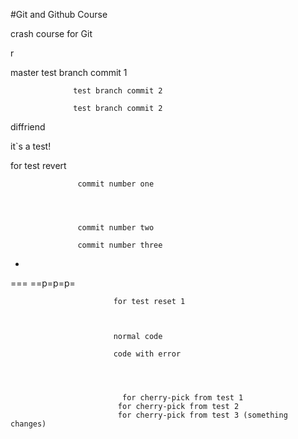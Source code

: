 #Git and Github Course

crash course for Git


r

master
                  test branch commit 1

                  test branch commit 2

                  test branch commit 2

diffriend



it`s a test!

for test revert

                   commit number one




                   commit number two

                   commit number three

-

===
==p=p=p=



                           for test reset 1



                           normal code

                           code with error 
                 
                             


                             for cherry-pick from test 1
                            for cherry-pick from test 2
                            for cherry-pick from test 3 (something changes)